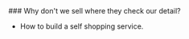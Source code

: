 <span>
### Why don't we sell where they check our detail?

- How to build a self shopping service.
</span>
